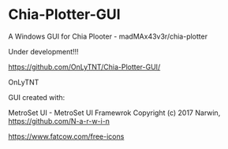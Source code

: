 # Chia-Plotter-GUI
A Windows GUI for Chia Plooter - madMAx43v3r/chia-plotter

Under development!!!

https://github.com/OnLyTNT/Chia-Plotter-GUI/

OnLyTNT

GUI created with:

MetroSet UI - MetroSet UI Framewrok
Copyright (c) 2017 Narwin, https://github.com/N-a-r-w-i-n

https://www.fatcow.com/free-icons
